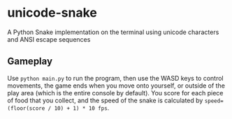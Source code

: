 # unicode-snake
A Python Snake implementation on the terminal using unicode characters and ANSI escape sequences

## Gameplay
Use `python main.py` to run the program, then use the WASD keys to control movements, the game ends when you move onto yourself, or outside of the play area (which is the entire console by default). You score for each piece of food that you collect, and the speed of the snake is calculated by `speed=(floor(score / 10) + 1) * 10 fps`.
